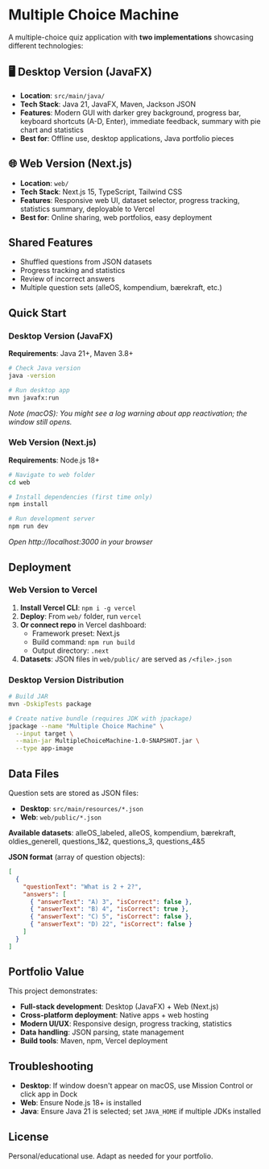 # Multiple Choice Machine

A multiple-choice quiz application with **two implementations** showcasing different technologies:

## 🖥️ Desktop Version (JavaFX)
- **Location**: `src/main/java/` 
- **Tech Stack**: Java 21, JavaFX, Maven, Jackson JSON
- **Features**: Modern GUI with darker grey background, progress bar, keyboard shortcuts (A-D, Enter), immediate feedback, summary with pie chart and statistics
- **Best for**: Offline use, desktop applications, Java portfolio pieces

## 🌐 Web Version (Next.js)
- **Location**: `web/`
- **Tech Stack**: Next.js 15, TypeScript, Tailwind CSS
- **Features**: Responsive web UI, dataset selector, progress tracking, statistics summary, deployable to Vercel
- **Best for**: Online sharing, web portfolios, easy deployment

## Shared Features
- Shuffled questions from JSON datasets
- Progress tracking and statistics
- Review of incorrect answers
- Multiple question sets (alleOS, kompendium, bærekraft, etc.)

## Quick Start

### Desktop Version (JavaFX)
**Requirements**: Java 21+, Maven 3.8+

```bash
# Check Java version
java -version

# Run desktop app
mvn javafx:run
```
*Note (macOS): You might see a log warning about app reactivation; the window still opens.*

### Web Version (Next.js)
**Requirements**: Node.js 18+

```bash
# Navigate to web folder
cd web

# Install dependencies (first time only)
npm install

# Run development server
npm run dev
```
*Open http://localhost:3000 in your browser*

## Deployment

### Web Version to Vercel
1. **Install Vercel CLI**: `npm i -g vercel`
2. **Deploy**: From `web/` folder, run `vercel`
3. **Or connect repo** in Vercel dashboard:
   - Framework preset: Next.js
   - Build command: `npm run build`
   - Output directory: `.next`
4. **Datasets**: JSON files in `web/public/` are served as `/<file>.json`

### Desktop Version Distribution
```bash
# Build JAR
mvn -DskipTests package

# Create native bundle (requires JDK with jpackage)
jpackage --name "Multiple Choice Machine" \
  --input target \
  --main-jar MultipleChoiceMachine-1.0-SNAPSHOT.jar \
  --type app-image
```

## Data Files
Question sets are stored as JSON files:
- **Desktop**: `src/main/resources/*.json`
- **Web**: `web/public/*.json`

**Available datasets**: alleOS_labeled, alleOS, kompendium, bærekraft, oldies_generell, questions_1&2, questions_3, questions_4&5

**JSON format** (array of question objects):
```json
[
  {
    "questionText": "What is 2 + 2?",
    "answers": [
      { "answerText": "A) 3", "isCorrect": false },
      { "answerText": "B) 4", "isCorrect": true },
      { "answerText": "C) 5", "isCorrect": false },
      { "answerText": "D) 22", "isCorrect": false }
    ]
  }
]
```

## Portfolio Value
This project demonstrates:
- **Full-stack development**: Desktop (JavaFX) + Web (Next.js)
- **Cross-platform deployment**: Native apps + web hosting
- **Modern UI/UX**: Responsive design, progress tracking, statistics
- **Data handling**: JSON parsing, state management
- **Build tools**: Maven, npm, Vercel deployment

## Troubleshooting
- **Desktop**: If window doesn't appear on macOS, use Mission Control or click app in Dock
- **Web**: Ensure Node.js 18+ is installed
- **Java**: Ensure Java 21 is selected; set `JAVA_HOME` if multiple JDKs installed

## License
Personal/educational use. Adapt as needed for your portfolio.

